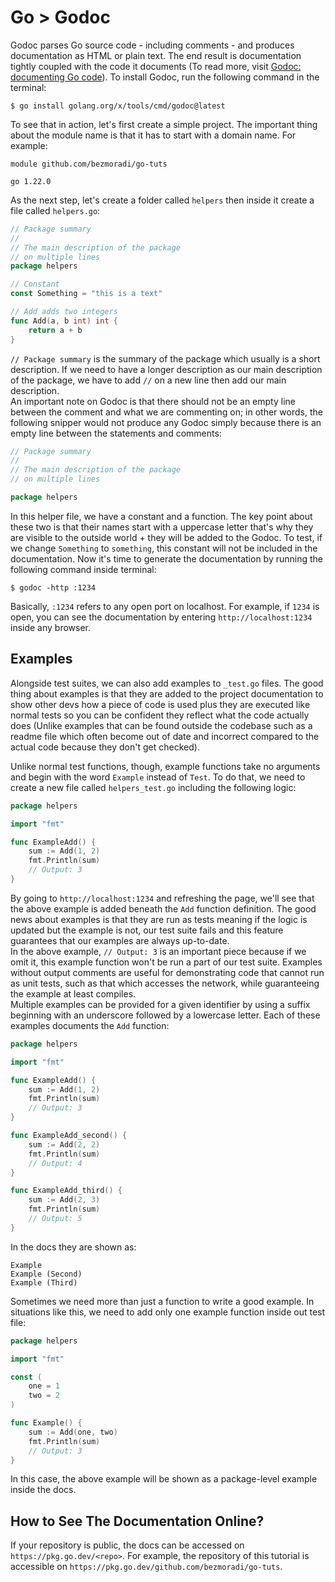# Go > Godoc

Godoc parses Go source code - including comments - and produces documentation as HTML or plain text. The end result is documentation tightly coupled with the code it documents (To read more, visit [Godoc: documenting Go code](https://go.dev/blog/godoc)). To install Godoc, run the following command in the terminal:

```text
$ go install golang.org/x/tools/cmd/godoc@latest
```

To see that in action, let's first create a simple project. The important thing about the module name is that it has to start with a domain name. For example:

```text
module github.com/bezmoradi/go-tuts

go 1.22.0
```

As the next step, let's create a folder called `helpers` then inside it create a file called `helpers.go`:

```go
// Package summary
//
// The main description of the package
// on multiple lines
package helpers

// Constant
const Something = "this is a text"

// Add adds two integers
func Add(a, b int) int {
	return a + b
}
```

`// Package summary` is the summary of the package which usually is a short description. If we need to have a longer description as our main description of the package, we have to add `//` on a new line then add our main description.  
An important note on Godoc is that there should not be an empty line between the comment and what we are commenting on; in other words, the following snipper would not produce any Godoc simply because there is an empty line between the statements and comments:

```go
// Package summary
//
// The main description of the package
// on multiple lines

package helpers
```

In this helper file, we have a constant and a function. The key point about these two is that their names start with a uppercase letter that's why they are visible to the outside world + they will be added to the Godoc. To test, if we change `Something` to `something`, this constant will not be included in the documentation. Now it's time to generate the documentation by running the following command inside terminal:

```text
$ godoc -http :1234
```

Basically, `:1234` refers to any open port on localhost. For example, if `1234` is open, you can see the documentation by entering `http://localhost:1234` inside any browser.

## Examples

Alongside test suites, we can also add examples to `_test.go` files. The good thing about examples is that they are added to the project documentation to show other devs how a piece of code is used plus they are executed like normal tests so you can be confident they reflect what the code actually does (Unlike examples that can be found outside the codebase such as a readme file which often become out of date and incorrect compared to the actual code because they don't get checked).

Unlike normal test functions, though, example functions take no arguments and begin with the word `Example` instead of `Test`. To do that, we need to create a new file called `helpers_test.go` including the following logic:

```go
package helpers

import "fmt"

func ExampleAdd() {
	sum := Add(1, 2)
	fmt.Println(sum)
	// Output: 3
}
```

By going to `http://localhost:1234` and refreshing the page, we'll see that the above example is added beneath the `Add` function definition. The good news about examples is that they are run as tests meaning if the logic is updated but the example is not, our test suite fails and this feature guarantees that our examples are always up-to-date.  
In the above example, `// Output: 3` is an important piece because if we omit it, this example function won't be run a part of our test suite. Examples without output comments are useful for demonstrating code that cannot run as unit tests, such as that which accesses the network, while guaranteeing the example at least compiles.  
Multiple examples can be provided for a given identifier by using a suffix beginning with an underscore followed by a lowercase letter. Each of these examples documents the `Add` function:

```go
package helpers

import "fmt"

func ExampleAdd() {
	sum := Add(1, 2)
	fmt.Println(sum)
	// Output: 3
}

func ExampleAdd_second() {
	sum := Add(2, 2)
	fmt.Println(sum)
	// Output: 4
}

func ExampleAdd_third() {
	sum := Add(2, 3)
	fmt.Println(sum)
	// Output: 5
}
```

In the docs they are shown as:

```text
Example
Example (Second)
Example (Third)
```

Sometimes we need more than just a function to write a good example. In situations like this, we need to add only one example function inside out test file:

```go
package helpers

import "fmt"

const (
	one = 1
	two = 2
)

func Example() {
	sum := Add(one, two)
	fmt.Println(sum)
	// Output: 3
}
```

In this case, the above example will be shown as a package-level example inside the docs.

## How to See The Documentation Online?

If your repository is public, the docs can be accessed on `https://pkg.go.dev/<repo>`. For example, the repository of this tutorial is accessible on `https://pkg.go.dev/github.com/bezmoradi/go-tuts`.
